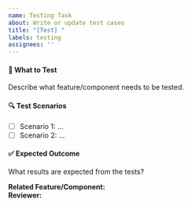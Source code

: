 ```yaml
---
name: Testing Task
about: Write or update test cases
title: "[Test] "
labels: testing
assignees: ''
---
```


#### 🧾 What to Test
Describe what feature/component needs to be tested.

#### 🔍 Test Scenarios
- [ ] Scenario 1: ...
- [ ] Scenario 2: ...

#### ✅ Expected Outcome
What results are expected from the tests?

**Related Feature/Component:**  
**Reviewer:** 
